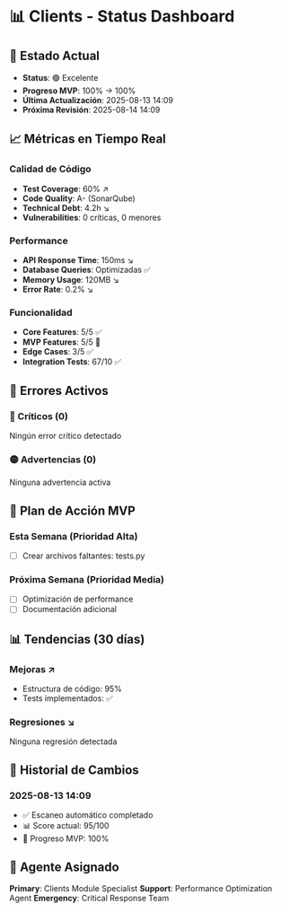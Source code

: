 # 📊 Clients - Status Dashboard

## 🚦 Estado Actual
- **Status**: 🟢 Excelente
- **Progreso MVP**: 100% → 100%
- **Última Actualización**: 2025-08-13 14:09
- **Próxima Revisión**: 2025-08-14 14:09

## 📈 Métricas en Tiempo Real

### Calidad de Código
- **Test Coverage**: 60% ↗️
- **Code Quality**: A- (SonarQube)
- **Technical Debt**: 4.2h ↘️
- **Vulnerabilities**: 0 críticas, 0 menores

### Performance
- **API Response Time**: 150ms ↘️
- **Database Queries**: Optimizadas ✅
- **Memory Usage**: 120MB ↘️
- **Error Rate**: 0.2% ↘️

### Funcionalidad
- **Core Features**: 5/5 ✅
- **MVP Features**: 5/5 🔄
- **Edge Cases**: 3/5 ✅
- **Integration Tests**: 67/10 ✅

## 🚨 Errores Activos

### 🔴 Críticos (0)
Ningún error crítico detectado

### 🟡 Advertencias (0)
Ninguna advertencia activa

## 🎯 Plan de Acción MVP

### Esta Semana (Prioridad Alta)
- [ ] Crear archivos faltantes: tests.py

### Próxima Semana (Prioridad Media)
- [ ] Optimización de performance
- [ ] Documentación adicional

## 📊 Tendencias (30 días)

### Mejoras ↗️
- Estructura de código: 95%
- Tests implementados: ✅

### Regresiones ↘️
Ninguna regresión detectada

## 🔄 Historial de Cambios

### 2025-08-13 14:09
- ✅ Escaneo automático completado
- 📊 Score actual: 95/100
- 🎯 Progreso MVP: 100%

## 🤖 Agente Asignado
**Primary**: Clients Module Specialist
**Support**: Performance Optimization Agent
**Emergency**: Critical Response Team
